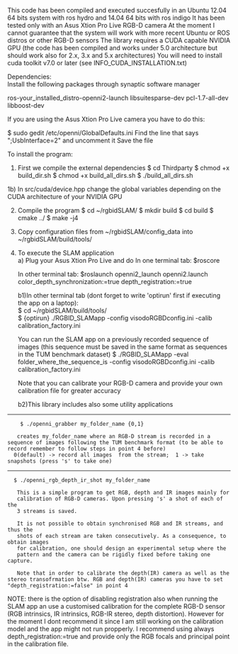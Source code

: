 This code has been compiled and executed succesfully in an Ubuntu 12.04 64 bits system with ros hydro and 14.04 64 bits with ros indigo
It has been tested only with an Asus Xtion Pro Live RGB-D camera
At the moment I cannot guarantee that the system will work with more recent Ubuntu or ROS distros or other RGB-D sensors
The library requires a CUDA capable NVIDIA GPU (the code has been compiled and works under 5.0 architecture but should work also for 2.x, 3.x and 5.x architectures)
You will need to install cuda toolkit v7.0 or later (see INFO_CUDA_INSTALLATION.txt)

Dependencies:  
Install the following packages through synaptic software manager

ros-your_installed_distro-openni2-launch
libsuitesparse-dev 
pcl-1.7-all-dev
libboost-dev

If you are using the Asus Xtion Pro Live camera you have to do this:

$ sudo gedit /etc/openni/GlobalDefaults.ini
Find the line that says ";UsbInterface=2" and uncomment it 
Save the file

To install the program:

1) First we compile the external dependencies
  $ cd Thirdparty
  $ chmod +x build_dir.sh
  $ chmod +x build_all_dirs.sh
  $ ./build_all_dirs.sh  
  
 1b) In src/cuda/device.hpp change the global variables depending on the CUDA architecture of your NVIDIA GPU
  
2) Compile the program
  $ cd ~/rgbidSLAM/
  $ mkdir build
  $ cd build
  $ cmake ../
  $ make -j4
  
3) Copy configuration files from ~/rgbidSLAM/config_data into ~/rgbidSLAM/build/tools/


4) To execute the SLAM application  
  a) Plug your Asus Xtion Pro Live and do
    In one terminal tab:
      $roscore
  
    In other terminal tab:
      $roslaunch openni2_launch openni2.launch color_depth_synchronization:=true depth_registration:=true


  
   b1)In other terminal tab (dont forget to write 'optirun' first if executing the app on a laptop):  
        $ cd ~/rgbidSLAM/build/tools/    
        $ {optirun} ./RGBID_SLAMapp -config visodoRGBDconfig.ini -calib calibration_factory.ini  
    
      You can run the SLAM app on a previously recorded sequence of images (this sequence must be saved in the same format as sequences in the TUM benchmark dataset)
        $ ./RGBID_SLAMapp  -eval folder_where_the_sequence_is -config visodoRGBDconfig.ini -calib calibration_factory.ini

      Note that you can calibrate your RGB-D camera and provide your own calibration file for greater accuracy
  
   b2)This library includes also some utility applications 
 
--------------------------------------------------------------------------------- 
        $ ./openni_grabber my_folder_name {0,1} 
  
       creates my_folder_name where an RGB-D stream is recorded in a sequence of images following the TUM benchmark format (to be able to record remember to follow steps in point 4 before)
      0(default) -> record all images  from the stream;  1 -> take snapshots (press 's' to take one)
  
-------------------------------------------------------------------------
	  $ ./openni_rgb_depth_ir_shot my_folder_name	
	
	   This is a simple program to get RGB, depth and IR images mainly for
	   calibration of RGB-D cameras. Upon pressing 's' a shot of each of the 
	   3 streams is saved. 
	    
	   It is not possible to obtain synchronised RGB and IR streams, and thus the
	   shots of each stream are taken consecutively. As a consequence, to obtain images 
	   for calibration, one should design an experimental setup where the 
	   pattern and the camera can be rigidly fixed before taking one capture.
	   
	   Note that in order to calibrate the depth(IR) camera as well as the stereo transofrmation btw. RGB and depth(IR) cameras you have to set "depth_registration:=false" in point 4
   
 NOTE: there is the option of disabling registration also when running the SLAM app an use a customised calibration 
 for the complete RGB-D sensor (RGB intrinsics, IR intrinsics, RGB-IR stereo, depth distortion). 
 However for the moment I dont recommend it since I am still working on the calibration model and the app might not run propperly.
 I recommend using always depth_registration:=true and provide only the RGB focals and principal point in the calibration file.
 
	







